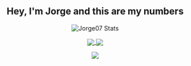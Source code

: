 
 <h2 align="center">Hey, I'm Jorge and this are my numbers</h2>
<p align="center">
   <img src="https://github-readme-stats.vercel.app/api?username=jorge07&include_all_commits=true&show_icons=true&count_private=true&bg_color=000,000,000,000,000,000,000,000&text_color=fff" align="center" alt="Jorge07 Stats" />
</p>
<p align="center">

<a href="https://github.com/jorge07/symfony-5-es-cqrs-boilerplate">
  <img align="center" src="https://github-readme-stats.vercel.app/api/pin/?username=jorge07&include_all_commits=true&show_icons=true&count_private=true&bg_color=000,000,000,000,000,000,000,000&text_color=fff&repo=symfony-5-es-cqrs-boilerplate" />
</a>
<a href="https://github.com/jorge07/ddd-playground">
  <img align="center" src="https://github-readme-stats.vercel.app/api/pin/?username=jorge07&include_all_commits=true&show_icons=true&count_private=true&bg_color=000,000,000,000,000,000,000,000&text_color=fff&repo=ddd-playground" />
</a>
</p>
<p align="center">
<a href="https://github.com/jorge07">
  <img align="center" src="https://github-readme-stats.vercel.app/api/top-langs/?username=jorge07&include_all_commits=true&show_icons=true&count_private=true&layout=compact&bg_color=000,000,000,000,000,000,000,000&text_color=fff" />
</a>
</p>

